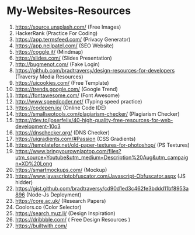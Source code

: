 # My-Websites-Resources
1. https://source.unsplash.com/  (Free Images)
2. HackerRank (Practice For Coding)
3. https://app.termsfeed.com/ (Privacy Generator)
4. https://app.neilpatel.com/ (SEO Website)
5. https://coggle.it/  (Mindmap)
6. https://slides.com/  (Slides Presentation)
7. http://bugmenot.com/  (Fake Login)
8. https://github.com/bradtraversy/design-resources-for-developers  (Traversy Media Resources)
9. https://uicookies.com/  (Free Template)
10. https://trends.google.com/  (Google Trend)
11. https://fontawesome.com/  (Font Awesome)
12. http://www.speedcoder.net/  (Typing speed practice)
13. https://codepen.io/  (Online Code IDE)
14. https://smallseotools.com/plagiarism-checker/   (Plagiarism Checker)
15. https://dev.to/joserfelix/40-high-quality-free-resources-for-web-development-10o3
16. https://dnschecker.org/   (DNS Checker)
17. https://uigradients.com/#Passion  (CSS Gradients)
18. https://templatefor.net/old-paper-textures-for-photoshop/  (PS Textures)
19. https://www.bringyourownlaptop.com/files?utm_source=Youtube&utm_medium=Description%20Aug&utm_campaign=XD%20Long
20. https://smartmockups.com/  (Mockup)
21. https://www.javascriptobfuscator.com/Javascript-Obfuscator.aspx   (JS hidder)
22. https://gist.github.com/bradtraversy/cd90d1ed3c462fe3bddd11bf8953a896  (Node-Js Deployment)
23. https://core.ac.uk/  (Research Papers)
24. Coolors.co  (Color Selector)
25. https://search.muz.li/  (Design Inspiration)
26. https://dribbble.com/  ( Free Design Resources )
27. https://builtwith.com/  

